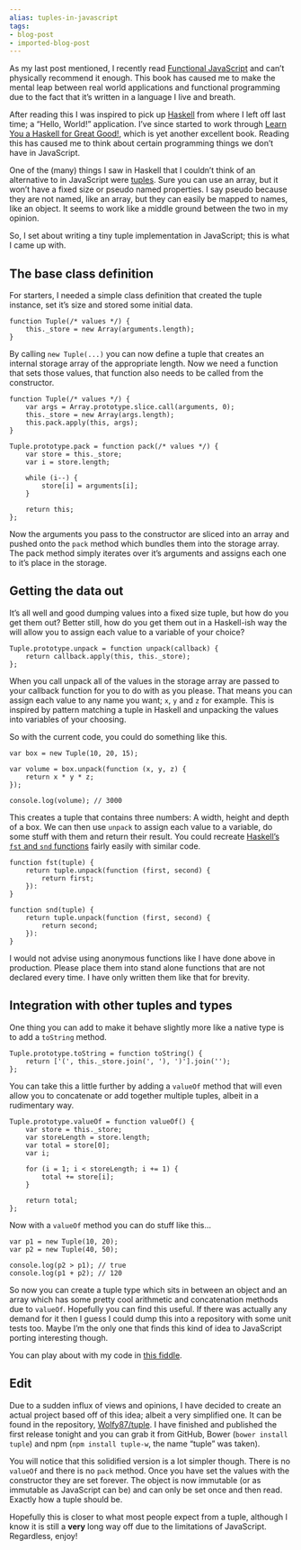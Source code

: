 ```yaml
---
alias: tuples-in-javascript
tags:
- blog-post
- imported-blog-post
---
```



As my last post mentioned, I recently read [Functional JavaScript](http://shop.oreilly.com/product/0636920028857.do) and can’t physically recommend it enough. This book has caused me to make the mental leap between real world applications and functional programming due to the fact that it’s written in a language I live and breath.

After reading this I was inspired to pick up [Haskell](http://www.haskell.org/) from where I left off last time; a “Hello, World!” application. I’ve since started to work through [Learn You a Haskell for Great Good!](http://learnyouahaskell.com/), which is yet another excellent book. Reading this has caused me to think about certain programming things we don’t have in JavaScript.

One of the (many) things I saw in Haskell that I couldn’t think of an alternative to in JavaScript were [tuples](https://en.wikipedia.org/wiki/Tuple). Sure you can use an array, but it won’t have a fixed size or pseudo named properties. I say pseudo because they are not named, like an array, but they can easily be mapped to names, like an object. It seems to work like a middle ground between the two in my opinion.

So, I set about writing a tiny tuple implementation in JavaScript; this is what I came up with.

## The base class definition

For starters, I needed a simple class definition that created the tuple instance, set it’s size and stored some initial data.

```
function Tuple(/* values */) {
    this._store = new Array(arguments.length);
}
```

By calling `new Tuple(...)` you can now define a tuple that creates an internal storage array of the appropriate length. Now we need a function that sets those values, that function also needs to be called from the constructor.

```
function Tuple(/* values */) {
    var args = Array.prototype.slice.call(arguments, 0);
    this._store = new Array(args.length);
    this.pack.apply(this, args);
}

Tuple.prototype.pack = function pack(/* values */) {
    var store = this._store;
    var i = store.length;

    while (i--) {
        store[i] = arguments[i];
    }

    return this;
};
```

Now the arguments you pass to the constructor are sliced into an array and pushed onto the `pack` method which bundles them into the storage array. The pack method simply iterates over it’s arguments and assigns each one to it’s place in the storage.

## Getting the data out

It’s all well and good dumping values into a fixed size tuple, but how do you get them out? Better still, how do you get them out in a Haskell-ish way the will allow you to assign each value to a variable of your choice?

```
Tuple.prototype.unpack = function unpack(callback) {
    return callback.apply(this, this._store);
};
```

When you call unpack all of the values in the storage array are passed to your callback function for you to do with as you please. That means you can assign each value to any name you want; `x`, `y` and `z` for example. This is inspired by pattern matching a tuple in Haskell and unpacking the values into variables of your choosing.

So with the current code, you could do something like this.

```
var box = new Tuple(10, 20, 15);

var volume = box.unpack(function (x, y, z) {
    return x * y * z;
});

console.log(volume); // 3000
```

This creates a tuple that contains three numbers: A width, height and depth of a box. We can then use `unpack` to assign each value to a variable, do some stuff with them and return their result. You could recreate [Haskell’s `fst` and `snd` functions](https://en.wikibooks.org/wiki/Haskell/Lists_and_tuples#Example:_fst_and_snd) fairly easily with similar code.

```
function fst(tuple) {
    return tuple.unpack(function (first, second) {
        return first;
    }):
}

function snd(tuple) {
    return tuple.unpack(function (first, second) {
        return second;
    }):
}
```

I would not advise using anonymous functions like I have done above in production. Please place them into stand alone functions that are not declared every time. I have only written them like that for brevity.

## Integration with other tuples and types

One thing you can add to make it behave slightly more like a native type is to add a `toString` method.

```
Tuple.prototype.toString = function toString() {
    return ['(', this._store.join(', '), ')'].join('');
};
```

You can take this a little further by adding a `valueOf` method that will even allow you to concatenate or add together multiple tuples, albeit in a rudimentary way.

```
Tuple.prototype.valueOf = function valueOf() {
    var store = this._store;
    var storeLength = store.length;
    var total = store[0];
    var i;

    for (i = 1; i < storeLength; i += 1) {
        total += store[i];
    }

    return total;
};
```

Now with a `valueOf` method you can do stuff like this…

```
var p1 = new Tuple(10, 20);
var p2 = new Tuple(40, 50);

console.log(p2 > p1); // true
console.log(p1 + p2); // 120
```

So now you can create a tuple type which sits in between an object and an array which has some pretty cool arithmetic and concatenation methods due to `valueOf`. Hopefully you can find this useful. If there was actually any demand for it then I guess I could dump this into a repository with some unit tests too. Maybe I’m the only one that finds this kind of idea to JavaScript porting interesting though.

You can play about with my code in [this fiddle](http://jsfiddle.net/Wolfy87/nuGWQ/).

## Edit

Due to a sudden influx of views and opinions, I have decided to create an actual project based off of this idea; albeit a very simplified one. It can be found in the repository, [Wolfy87/tuple](https://github.com/Wolfy87/tuple). I have finished and published the first release tonight and you can grab it from GitHub, Bower (`bower install tuple`) and npm (`npm install tuple-w`, the name “tuple” was taken).

You will notice that this solidified version is a lot simpler though. There is no `valueOf` and there is no `pack` method. Once you have set the values with the constructor they are set forever. The object is now immutable (or as immutable as JavaScript can be) and can only be set once and then read. Exactly how a tuple should be.

Hopefully this is closer to what most people expect from a tuple, although I know it is still a **very** long way off due to the limitations of JavaScript. Regardless, enjoy!
